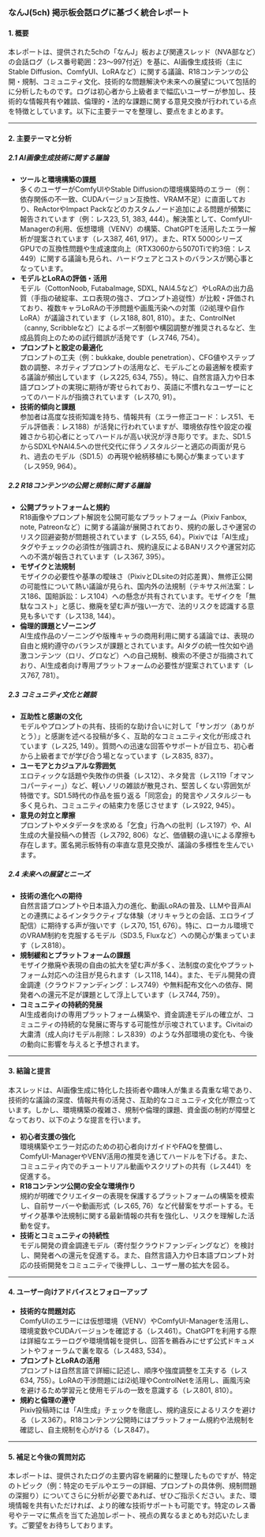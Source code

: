 ### なんJ(5ch) 掲示板会話ログに基づく統合レポート

#### 1. 概要
本レポートは、提供された5chの「なんJ」板および関連スレッド（NVA部など）の会話ログ（レス番号範囲：23～997付近）を基に、AI画像生成技術（主にStable Diffusion、ComfyUI、LoRAなど）に関する議論、R18コンテンツの公開・規制、コミュニティ文化、技術的な問題解決や未来への展望について包括的に分析したものです。ログは初心者から上級者まで幅広いユーザーが参加し、技術的な情報共有や雑談、倫理的・法的な課題に関する意見交換が行われている点を特徴としています。以下に主要テーマを整理し、要点をまとめます。

---

#### 2. 主要テーマと分析

##### 2.1 AI画像生成技術に関する議論
- **ツールと環境構築の課題**  
  多くのユーザーがComfyUIやStable Diffusionの環境構築時のエラー（例：依存関係の不一致、CUDAバージョン互換性、VRAM不足）に直面しており、ReActorやImpact Packなどのカスタムノード追加による問題が頻繁に報告されています（例：レス23, 51, 383, 444）。解決策として、ComfyUI-Managerの利用、仮想環境（VENV）の構築、ChatGPTを活用したエラー解析が提案されています（レス387, 461, 917）。また、RTX 5000シリーズGPUでの互換性問題や生成速度向上（RTX3060から5070Tiで約3倍：レス449）に関する議論も見られ、ハードウェアとコストのバランスが関心事となっています。
- **モデルとLoRAの評価・活用**  
  モデル（CottonNoob, FutabaImage, SDXL, NAI4.5など）やLoRAの出力品質（手指の破綻率、エロ表現の強さ、プロンプト追従性）が比較・評価されており、複数キャラLoRAの干渉問題や画風汚染への対策（i2i処理や自作LoRA）が議論されています（レス188, 801, 810）。また、ControlNet（canny, Scribbleなど）によるポーズ制御や構図調整が推奨されるなど、生成品質向上のための試行錯誤が活発です（レス746, 754）。
- **プロンプトと設定の最適化**  
  プロンプトの工夫（例：bukkake, double penetration）、CFG値やステップ数の調整、ネガティブプロンプトの活用など、モデルごとの最適解を模索する議論が頻出しています（レス225, 634, 755）。特に、自然言語入力や日本語プロンプトの実現に期待が寄せられており、英語に不慣れなユーザーにとってのハードルが指摘されています（レス70, 91）。
- **技術的傾向と課題**  
  参加者は高度な技術知識を持ち、情報共有（エラー修正コード：レス51、モデル評価表：レス188）が活発に行われていますが、環境依存性や設定の複雑さから初心者にとってハードルが高い状況が浮き彫りです。また、SD1.5からSDXLやNAI4.5への世代交代に伴うノスタルジーと適応の両面が見られ、過去のモデル（SD1.5）の再現や絵柄移植にも関心が集まっています（レス959, 964）。

##### 2.2 R18コンテンツの公開と規制に関する議論
- **公開プラットフォームと規約**  
  R18画像やプロンプト解説を公開可能なプラットフォーム（Pixiv Fanbox, note, Patreonなど）に関する議論が展開されており、規約の厳しさや運営のリスク回避姿勢が問題視されています（レス55, 64）。Pixivでは「AI生成」タグやチェックの必須性が強調され、規約違反によるBANリスクや運営対応への不満が報告されています（レス367, 395）。
- **モザイクと法規制**  
  モザイクの必要性や基準の曖昧さ（PixivとDLsiteの対応差異）、無修正公開の可能性について熱い議論が見られ、国内外の法規制（テキサス州法案：レス186、国賠訴訟：レス104）への懸念が共有されています。モザイクを「無駄なコスト」と感じ、撤廃を望む声が強い一方で、法的リスクを認識する意見も多いです（レス138, 144）。
- **倫理的課題とゾーニング**  
  AI生成作品のゾーニングや版権キャラの商用利用に関する議論では、表現の自由と規約遵守のバランスが課題とされています。AIタグの統一性欠如や過激コンテンツ（ロリ、グロなど）への自己規制、検索の不便さが指摘されており、AI生成者向け専用プラットフォームの必要性が提案されています（レス767, 781）。

##### 2.3 コミュニティ文化と雑談
- **互助性と感謝の文化**  
  モデルやプロンプトの共有、技術的な助け合いに対して「サンガツ（ありがとう）」と感謝を述べる投稿が多く、互助的なコミュニティ文化が形成されています（レス25, 149）。質問への迅速な回答やサポートが目立ち、初心者から上級者までが学び合う場となっています（レス835, 837）。
- **ユーモアとカジュアルな雰囲気**  
  エロティックな話題や失敗作の供養（レス12）、ネタ発言（レス119「オマンコパーティー」）など、軽いノリの雑談が散見され、堅苦しくない雰囲気が特徴です。SD1.5時代の作品を振り返る「同窓会」的発言やノスタルジーも多く見られ、コミュニティの結束力を感じさせます（レス922, 945）。
- **意見の対立と摩擦**  
  プロンプトやメタデータを求める「乞食」行為への批判（レス197）や、AI生成の大量投稿への賛否（レス792, 806）など、価値観の違いによる摩擦も存在します。匿名掲示板特有の率直な意見交換が、議論の多様性を生んでいます。

##### 2.4 未来への展望とニーズ
- **技術の進化への期待**  
  自然言語プロンプトや日本語入力の進化、動画LoRAの普及、LLMや音声AIとの連携によるインタラクティブな体験（オリキャラとの会話、エロライブ配信）に期待する声が強いです（レス70, 151, 676）。特に、ローカル環境でのVRAM制約を克服するモデル（SD3.5, Fluxなど）への関心が集まっています（レス818）。
- **規制緩和とプラットフォームの課題**  
  モザイク撤廃や表現の自由の拡大を望む声が多く、法制度の変化やプラットフォーム対応への注目が見られます（レス118, 144）。また、モデル開発の資金調達（クラウドファンディング：レス749）や無料配布文化への依存、開発者への還元不足が課題として浮上しています（レス744, 759）。
- **コミュニティの持続的発展**  
  AI生成者向けの専用プラットフォーム構築や、資金調達モデルの確立が、コミュニティの持続的な発展に寄与する可能性が示唆されています。Civitaiの大粛清（成人向けモデル削除：レス839）のような外部環境の変化も、今後の動向に影響を与えると予想されます。

---

#### 3. 結論と提言
本スレッドは、AI画像生成に特化した技術者や趣味人が集まる貴重な場であり、技術的な議論の深度、情報共有の活発さ、互助的なコミュニティ文化が際立っています。しかし、環境構築の複雑さ、規制や倫理的課題、資金面の制約が障壁となっており、以下のような提言を行います。

- **初心者支援の強化**  
  環境構築やエラー対応のための初心者向けガイドやFAQを整備し、ComfyUI-ManagerやVENV活用の推奨を通じてハードルを下げる。また、コミュニティ内でのチュートリアル動画やスクリプトの共有（レス441）を促進する。
- **R18コンテンツ公開の安全な環境作り**  
  規約が明確でクリエイターの表現を保護するプラットフォームの構築を模索し、自前サーバーや動画形式（レス65, 76）など代替案をサポートする。モザイク基準や法規制に関する最新情報の共有を強化し、リスクを理解した活動を促す。
- **技術とコミュニティの持続性**  
  モデル開発の資金調達モデル（寄付型クラウドファンディングなど）を検討し、開発者への還元を促進する。また、自然言語入力や日本語プロンプト対応の技術開発をコミュニティで後押しし、ユーザー層の拡大を図る。

---

#### 4. ユーザー向けアドバイスとフォローアップ
- **技術的な問題対応**  
  ComfyUIのエラーには仮想環境（VENV）やComfyUI-Managerを活用し、環境変数やCUDAバージョンを確認する（レス461）。ChatGPTを利用する際は詳細なエラーログや環境情報を提供し、回答を鵜呑みにせず公式ドキュメントやフォーラムで裏を取る（レス483, 534）。
- **プロンプトとLoRAの活用**  
  プロンプトは自然言語で詳細に記述し、順序や強度調整を工夫する（レス634, 755）。LoRAの干渉問題にはi2i処理やControlNetを活用し、画風汚染を避けるため学習元と使用モデルの一致を意識する（レス801, 810）。
- **規約と倫理の遵守**  
  Pixiv投稿時には「AI生成」チェックを徹底し、規約違反によるリスクを避ける（レス367）。R18コンテンツ公開時にはプラットフォーム規約や法規制を確認し、自主規制を心がける（レス847）。

---

#### 5. 補足と今後の質問対応
本レポートは、提供されたログの主要内容を網羅的に整理したものですが、特定のトピック（例：特定のモデルやエラーの詳細、プロンプトの具体例、規制問題の深掘り）についてさらに分析が必要であれば、ぜひご指示ください。また、環境情報を共有いただければ、より的確な技術サポートも可能です。特定のレス番号やテーマに焦点を当てた追加レポート、視点の異なるまとめも対応いたします。ご要望をお待ちしております。